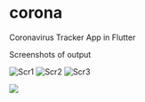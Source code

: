 # corona

Coronavirus Tracker App in Flutter

Screenshots of output

![Scr1](https://drive.google.com/open?id=1DAxclzvPcgF_CwVdn_WrMDY2RNjhXH-m)
![Scr2](https://drive.google.com/open?id=1D8UppcZ6mozs80gNvYon6jSszazUgyCk)
![Scr3](https://drive.google.com/file/d/1fBhXe8PkUwUvJ13Km0Zv3PYNM0nfoDZt/view?usp=sharing)

<img src="https://drive.google.com/file/d/1fBhXe8PkUwUvJ13Km0Zv3PYNM0nfoDZt/view?usp=sharing"/>
